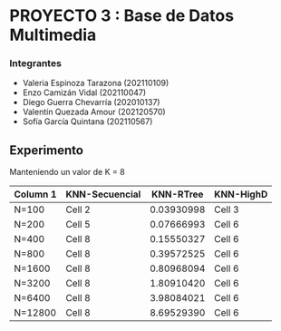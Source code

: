 # PROYECTO 3 : Base de Datos Multimedia  
### Integrantes
* Valeria Espinoza Tarazona (202110109)
* Enzo Camizán Vidal (202110047)
* Diego Guerra Chevarría (202010137)
* Valentín Quezada Amour (202120570)
* Sofía García Quintana (202110567)

## Experimento  
Manteniendo un valor de K = 8

| Column 1 | KNN-Secuencial | KNN-RTree   | KNN-HighD  |
|----------|----------------|-------------|------------|
| N=100    | Cell 2         | 0.03930998  | Cell 3     |
| N=200    | Cell 5         | 0.07666993  | Cell 6     |
| N=400    | Cell 8         | 0.15550327  | Cell 6     |
| N=800    | Cell 8         | 0.39572525  | Cell 6     |
| N=1600   | Cell 8         | 0.80968094  | Cell 6     |
| N=3200   | Cell 8         | 1.80910420  | Cell 6     |
| N=6400   | Cell 8         | 3.98084021  | Cell 6     |
| N=12800  | Cell 8         | 8.69529390  | Cell 6     |